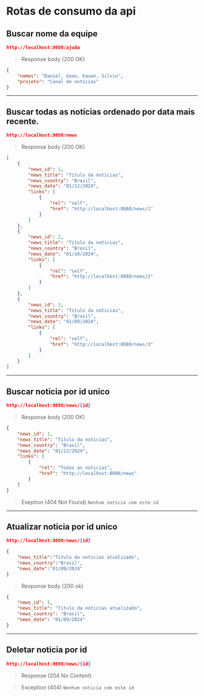 # Rotas de consumo da api

## Buscar nome da equipe
```json
http://localhost:8080/ajuda
```
> Response body (200 OK)
```json
{
    "nomes": "Daniel, Gean, Kauan, Silvio",
    "projeto": "Canal de notícias"
}
```
___
## Buscar todas as noticias ordenado por data mais recente.
```json
http://localhost:8080/news
```
> Response body (200 OK)
```json
[
    {
        "news_id": 1,
        "news_title": "Titulo da noticias",
        "news_country": "Brasil",
        "news_date": "01/12/2024",
        "links": [
            {
                "rel": "self",
                "href": "http://localhost:8080/news/1"
            }
        ]
    },
    {
        "news_id": 2,
        "news_title": "Titulo da noticias",
        "news_country": "Brasil",
        "news_date": "01/10/2024",
        "links": [
            {
                "rel": "self",
                "href": "http://localhost:8080/news/2"
            }
        ]
    },
    {
        "news_id": 3,
        "news_title": "Titulo da noticias",
        "news_country": "Brasil",
        "news_date": "01/09/2024",
        "links": [
            {
                "rel": "self",
                "href": "http://localhost:8080/news/3"
            }
        ]
    }
]
```
___
## Buscar noticia por id unico
```json
http://localhost:8080/news/{id}
```
> Response body (200 OK)
```json
{
    "news_id": 1,
    "news_title": "Titulo da noticias",
    "news_country": "Brasil",
    "news_date": "01/12/2024",
    "links": [
        {
            "rel": "Todas as noticias",
            "href": "http://localhost:8080/news"
        }
    ]
}
```
> Exeption (404 Not Found)
````Nenhum noticia com este id````
___
## Atualizar noticia por id unico
```json
http://localhost:8080/news/{id}
```
```json
{
    "news_title":"Titulo da noticias atualizado",
    "news_country":"Brasil",
    "news_date":"01/09/2024"
}
```
> Response body (200 ok)
```json
{
    "news_id": 1,
    "news_title": "Titulo da noticias atualizado",
    "news_country": "Brasil",
    "news_date": "01/09/2024"
}
```
___
## Deletar noticia por id
```json
http://localhost:8080/news/{id}
```
> Response (204 No Content)

> Exception (404)
````Nenhum noticia com este id````
